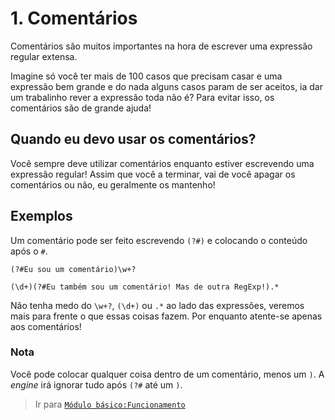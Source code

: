 # 1. Comentários
Comentários são muitos importantes na hora de escrever uma expressão regular extensa.

Imagine só você ter mais de 100 casos que precisam casar e uma expressão bem grande e do nada alguns casos param de ser aceitos, ia dar um trabalinho rever a expressão toda não é? Para evitar isso, os comentários são de grande ajuda!

## Quando eu devo usar os comentários?
Você sempre deve utilizar comentários enquanto estiver escrevendo uma expressão regular!
Assim que você a terminar, vai de você apagar os comentários ou não, eu geralmente os mantenho!

## Exemplos
Um comentário pode ser feito escrevendo `(?#)` e colocando o conteúdo após o `#`.
```
(?#Eu sou um comentário)\w+?

(\d+)(?#Eu também sou um comentário! Mas de outra RegExp!).*
```
Não tenha medo do `\w+?`, `(\d+)` ou `.*` ao lado das expressões, veremos mais para frente o que essas coisas fazem. Por enquanto atente-se apenas aos comentários!

### Nota
Você pode colocar qualquer coisa dentro de um comentário, menos um `)`.
A *engine* irá ignorar tudo após `(?#` até um `)`.

> Ir para [`Módulo básico:Funcionamento`](operation.md)
